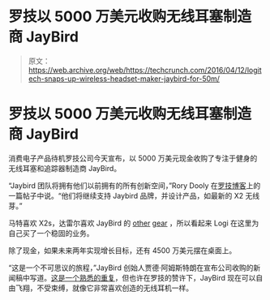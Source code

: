 # 罗技以 5000 万美元收购无线耳塞制造商 JayBird

> 原文：<https://web.archive.org/web/https://techcrunch.com/2016/04/12/logitech-snaps-up-wireless-headset-maker-jaybird-for-50m/>

# 罗技以 5000 万美元收购无线耳塞制造商 JayBird

消费电子产品待机罗技公司今天宣布，以 5000 万美元现金收购了专注于健身的无线耳塞和追踪器制造商 JayBird。

“Jaybird 团队将拥有他们以前拥有的所有创新空间，”Rory Dooly 在[罗技博客](https://web.archive.org/web/20230402172455/http://blog.logitech.com/2016/04/12/music-just-got-better/)上的一篇帖子中说。“他们将继续支持 Jaybird 品牌，并设计产品，如最新的 X2 无线芽。”

马特喜欢 X2s，达雷尔喜欢 JayBird 的 [other](https://web.archive.org/web/20230402172455/https://techcrunch.com/2014/08/15/powerbeats2-review-wireless-running-earbuds-that-should-keep-you-on-pace/) [gear](https://web.archive.org/web/20230402172455/https://techcrunch.com/2014/01/10/jaybird-reign/) ，所以看起来 Logi 在这里为自己买了一个稳固的业务。

除了现金，如果未来两年实现增长目标，还有 4500 万美元摆在桌面上。

“这是一个不可思议的旅程，”JayBird 创始人贾德·阿姆斯特朗在宣布公司收购的新闻稿中写道。[这是一个熟悉的重复](https://web.archive.org/web/20230402172455/http://ourincrediblejourney.tumblr.com/)，但也许在罗技的赞许下，JayBird 现在可以自由飞翔，不受束缚，就像它非常喜欢创造的无线耳机一样。
